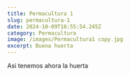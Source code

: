 ```yaml
---
title: Permacultura 1
slug: permacultura-1
date: 2024-10-09T16:55:54.245Z
category: Permacultura
image: /images/Permacultura1 copy.jpg
excerpt: Buena huerta
---
```

A﻿si tenemos ahora la huerta